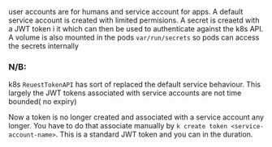 user accounts are for humans and service account for apps. A default service account is created with limited permisions. A secret is creaetd with a JWT token i it which can then be used to authenticate against the k8s API. A volume is also mounted in the pods `var/run/secrets` so pods can access the secrets internally

 ### N/B:

k8s `ReuestTokenAPI` has sort of replaced the default service behaviour. This largely the JWT tokens associated with service accounts are not time bounded( no expiry)

Now a token is no longer created and associated with a service account any longer. You have to do that associate manually by `k create token <service-account-name>`. This is a standard JWT token and you can in the duration. 